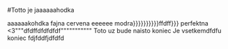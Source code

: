 #Totto je jaaaaaahodka

aaaaaakohdka
  fajna
  cervena eeeeee
  modra}}}}}}}}}}ffdff}}}
  perfektna <3"""dfdffdfdfdfdf"""""""""""
  Toto uz bude naisto koniec
  Je vsetkemdfdfu koniec
fdjfddfjdfdfd